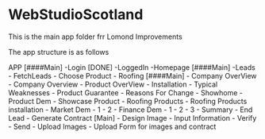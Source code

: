 # WebStudioScotland

This is the main app folder frr Lomond Improvements

The app structure is as follows

APP [####Main]
    -Login [DONE]
    -LoggedIn
        -Homepage [####Main]
            -Leads
                - FetchLeads
                  - Choose Product
                    - Roofing [####Main]
                      - Company OverView
                        - Company Overview
                        - Product OverView
                        - Installation
                        - Typical Weaknesses
                        - Product Guarantee
                      - Reasons For Change
                      - Showhome
                      - Product Dem
                        - Showcase Product
                        - Roofing Products
                        - Roofing Products installation
                      - Market Dem
                        - 1
                        - 2
                      - Finance Dem
                        - 1
                        - 2
                        - 3
                      - Summary
                        - End Lead
                        - Generate Contract [Main]
                          - Design Image
                            - Input Information
                              - Verify
                              - Send
                              - Upload Images
                                - Upload Form for images and contract
                                  <!-- - Deal submitted
                    - Roughcasting
                      - Company OverView
                        - Company Overview
                        - Product OverView
                        - Installation
                        - Typical Weaknesses
                        - Product Guarantee
                      - Reasons For Change
                      - Showhome
                      - Product Dem
                        - Showcase Product
                        - Roofing Products
                        - Roofing Products installation
                      - Market Dem
                        - 1
                        - 2
                      - Finance Dem
                        - 1
                        - 2
                        - 3
                      - Summary
                        - End Lead
                        - Generate Contract [Main]
                          - Design Image
                            - Input Information
                              - Verify
                              - Send
                              - Upload Images
                                - Upload Form for images and contract
                                  - Deal submitted
                    - Garden Homes
                      - Company OverView
                          - Company Overview
                          - Product OverView
                          - Installation
                          - Typical Weaknesses
                          - Product Guarantee
                        - Reasons For Change
                        - Showhome
                        - Product Dem
                          - Showcase Product
                          - Roofing Products
                          - Roofing Products installation
                        - Market Dem
                          - 1
                          - 2
                        - Finance Dem
                          - 1
                          - 2
                          - 3
                        - Summary
                          - End Lead
                          - Generate Contract [Main]
                            - Design Image
                              - Input Information
                                - Verify
                                - Send
                                - Upload Images
                                  - Upload Form for images and contract
                                    - Deal submitted
            -Deals
            -Settings -->
